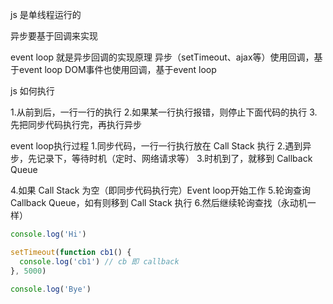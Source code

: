 
js 是单线程运行的

异步要基于回调来实现

event loop 就是异步回调的实现原理
异步（setTimeout、ajax等）使用回调，基于event loop
DOM事件也使用回调，基于event loop

js 如何执行

1.从前到后，一行一行的执行
2.如果某一行执行报错，则停止下面代码的执行
3.先把同步代码执行完，再执行异步


event loop执行过程
1.同步代码，一行一行执行放在 Call Stack 执行
2.遇到异步，先记录下，等待时机（定时、网络请求等）
3.时机到了，就移到 Callback Queue

4.如果 Call Stack 为空（即同步代码执行完）Event loop开始工作
5.轮询查询 Callback Queue，如有则移到 Call Stack 执行
6.然后继续轮询查找（永动机一样）

```js
console.log('Hi')

setTimeout(function cb1() {
  console.log('cb1') // cb 即 callback
}, 5000)

console.log('Bye')
```